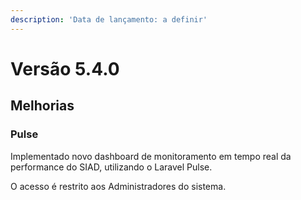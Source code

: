 ```yaml
---
description: 'Data de lançamento: a definir'
---
```


# Versão 5.4.0

## Melhorias

### Pulse

Implementado novo dashboard de monitoramento em tempo real da performance do SIAD, utilizando o Laravel Pulse.

O acesso é restrito aos Administradores do sistema.

